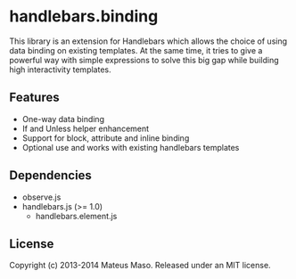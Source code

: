 handlebars.binding
==================

This library is an extension for Handlebars which allows the choice of using data binding on existing templates. At the same time, it tries to give a powerful way with simple expressions to solve this big gap while building high interactivity templates.

## Features

* One-way data binding
* If and Unless helper enhancement
* Support for block, attribute and inline binding
* Optional use and works with existing handlebars templates

## Dependencies

* observe.js
* handlebars.js (>= 1.0)
  * handlebars.element.js

## License

Copyright (c) 2013-2014 Mateus Maso. Released under an MIT license.
